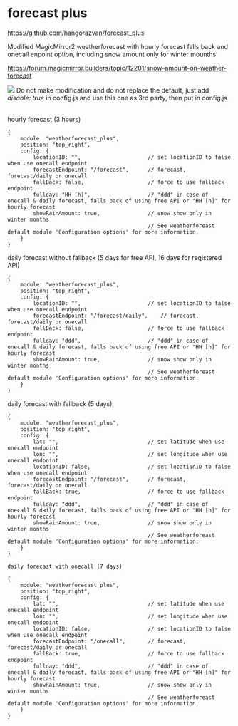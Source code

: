 # forecast plus

https://github.com/hangorazvan/forecast_plus

Modified MagicMirror2 weatherforecast with hourly forecast falls back and onecall enpoint option, including snow amount only for winter mounths

https://forum.magicmirror.builders/topic/12201/snow-amount-on-weather-forecast

<img src=https://github.com/hangorazvan/forecast_plus/blob/master/preview.png>
Do not make modification and do not replace the default, just add <i>disable: true</i> in config.js and use this one as 3rd party, then put in config.js

<br>hourly forecast (3 hours)

	{
		module: "weatherforecast_plus",
		position: "top_right",
		config: {
			locationID: "",						// set locationID to false when use onecall endpoint
			forecastEndpoint: "/forecast",		// forecast, forecast/daily or onecall
			fallBack: false,					// force to use fallback endpoint
			fullday: "HH [h]", 					// "ddd" in case of onecall & daily forecast, falls back of using free API or "HH [h]" for hourly forecast
			showRainAmount: true, 				// snow show only in winter months
												// See weatherforeast default module 'Configuration options' for more information.
		}
	}


daily forecast without fallback (5 days for free API, 16 days for registered API)

	{
		module: "weatherforecast_plus",
		position: "top_right",
		config: {
			locationID: "",						// set locationID to false when use onecall endpoint
			forecastEndpoint: "/forecast/daily",	// forecast, forecast/daily or onecall
			fallBack: false,					// force to use fallback endpoint
			fullday: "ddd", 					// "ddd" in case of onecall & daily forecast, falls back of using free API or "HH [h]" for hourly forecast
			showRainAmount: true, 				// snow show only in winter months
												// See weatherforeast default module 'Configuration options' for more information.
		}
	}

daily forecast with fallback (5 days)

	{
		module: "weatherforecast_plus",
		position: "top_right",
		config: {
			lat: "",							// set latitude when use onecall endpoint
			lon: "",							// set longitude when use onecall endpoint
			locationID: false,					// set locationID to false when use onecall endpoint
			forecastEndpoint: "/forecast",		// forecast, forecast/daily or onecall
			fallBack: true,						// force to use fallback endpoint
			fullday: "ddd", 					// "ddd" in case of onecall & daily forecast, falls back of using free API or "HH [h]" for hourly forecast
			showRainAmount: true, 				// snow show only in winter months
												// See weatherforeast default module 'Configuration options' for more information.
		}
	}

	daily forecast with onecall (7 days)

	{
		module: "weatherforecast_plus",
		position: "top_right",
		config: {
			lat: "",							// set latitude when use onecall endpoint
			lon: "",							// set longitude when use onecall endpoint
			locationID: false,					// set locationID to false when use onecall endpoint
			forecastEndpoint: "/onecall",		// forecast, forecast/daily or onecall
			fallBack: true,						// force to use fallback endpoint
			fullday: "ddd", 					// "ddd" in case of onecall & daily forecast, falls back of using free API or "HH [h]" for hourly forecast
			showRainAmount: true, 				// snow show only in winter months
												// See weatherforeast default module 'Configuration options' for more information.
		}
	}